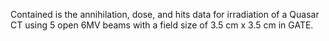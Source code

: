 Contained is the annihilation, dose, and hits data for irradiation of a Quasar CT using 5 open 6MV beams with a field size of 3.5 cm x 3.5 cm in GATE.
